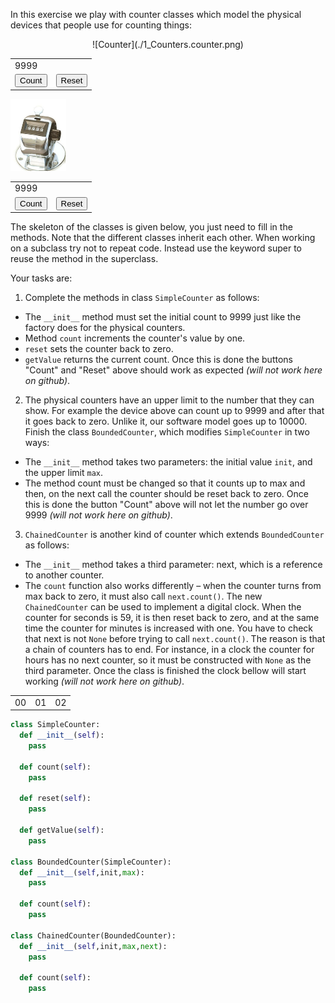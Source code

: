 In this exercise we play with counter classes which model the physical devices that people use for counting things:

<p align="center">
![Counter](./1_Counters.counter.png) <table><tbody><tr><td colspan="2">9999</td></tr><tr><td><button>Count</button></td><td><button>Reset</button></td></tr></tbody></table>
</p>
<p align="center">
<div><img src="./1_Counters.counter.png" height="115px"></img><div><table><tbody><tr><td colspan="2">9999</td></tr><tr><td><button>Count</button></td><td><button>Reset</button></td></tr></tbody></table>
</p>

The skeleton of the classes is given below, you just need to fill in the methods. Note that the different classes inherit each other. When working on a subclass try not to repeat code. Instead use the keyword super to reuse the method in the superclass.

Your tasks are:

1. Complete the methods in class `SimpleCounter` as follows:
  * The `__init__` method must set the initial count to 9999 just like the factory does for the physical counters.
  * Method `count` increments the counter's value by one.
  * `reset` sets the counter back to zero.
  * `getValue` returns the current count.
  Once this is done the buttons "Count" and "Reset" above should work as expected *(will not work here on github)*.
2. The physical counters have an upper limit to the number that they can show. For example the device above can count up to 9999 and after that it goes back to zero. Unlike it, our software model goes up to 10000. Finish the class `BoundedCounter`, which modifies `SimpleCounter` in two ways:
  * The `__init__` method takes two parameters: the initial value `init`, and the upper limit `max`.
  * The method count must be changed so that it counts up to max and then, on the next call the counter should be reset back to zero.
  Once this is done the button "Count" above will not let the number go over 9999 *(will not work here on github)*.
3. `ChainedCounter` is another kind of counter which extends `BoundedCounter` as follows:
  * The `__init__` method takes a third parameter: next, which is a reference to another counter.
  * The `count` function also works differently  –  when the counter turns from max back to zero, it must also call `next.count()`.
  The new `ChainedCounter` can be used to implement a digital clock. When the counter for seconds is 59, it is then reset back to zero, and at the same time the counter for minutes is increased with one. You have to check that next is not `None` before trying to call `next.count()`. The reason is that a chain of counters has to end. For instance, in a clock the counter for hours has no next counter, so it must be constructed with `None` as the third parameter. Once the class is finished the clock bellow will start working *(will not work here on github)*.
  <table><tbody><tr><td>00</td><td>01</td><td>02</td></tr></tbody></table>

```python
class SimpleCounter:
  def __init__(self):
    pass

  def count(self):
    pass

  def reset(self):
    pass

  def getValue(self):
    pass

class BoundedCounter(SimpleCounter):
  def __init__(self,init,max):
    pass

  def count(self):
    pass

class ChainedCounter(BoundedCounter):
  def __init__(self,init,max,next):
    pass

  def count(self):
    pass
```
